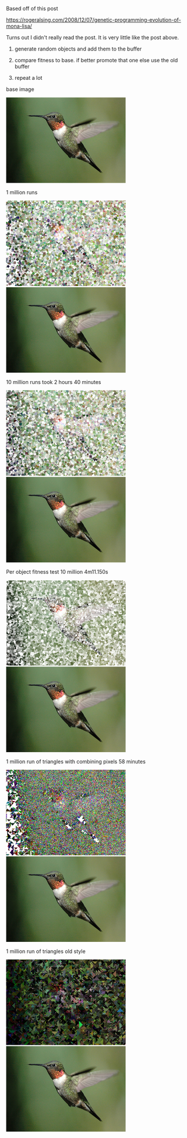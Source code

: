 Based off of this post

https://rogeralsing.com/2008/12/07/genetic-programming-evolution-of-mona-lisa/

Turns out I didn't really read the post. It is very little like the post
above.

1) generate random objects and add them to the buffer

2) compare fitness to base. if better promote that one else use the old
buffer

3) repeat a lot


base image


![alt text](https://raw.githubusercontent.com/sbeckeriv/make-me-an-image/master/base.png "base")

1 million runs


![alt text](https://raw.githubusercontent.com/sbeckeriv/make-me-an-image/master/1_mill.png "1 mill")![alt text](https://raw.githubusercontent.com/sbeckeriv/make-me-an-image/master/base.png "base")

10 million runs took 2 hours 40 minutes


![alt text](https://raw.githubusercontent.com/sbeckeriv/make-me-an-image/master/run_9999999.png "10 mill")![alt text](https://raw.githubusercontent.com/sbeckeriv/make-me-an-image/master/base.png "base")


Per object fitness test 10 million 4m11.150s


![alt text](https://raw.githubusercontent.com/sbeckeriv/make-me-an-image/master/bird_10_mill.png "10 mill")![alt text](https://raw.githubusercontent.com/sbeckeriv/make-me-an-image/master/base.png "base")


1 million run of triangles with combining pixels 58 minutes


![alt text](https://raw.githubusercontent.com/sbeckeriv/make-me-an-image/master/1_mill_tri.png "1 mill ")![alt text](https://raw.githubusercontent.com/sbeckeriv/make-me-an-image/master/base.png "base")

1 million run of triangles old style


![alt text](https://raw.githubusercontent.com/sbeckeriv/make-me-an-image/master/run_1000000_tri.png "1 mill ")![alt text](https://raw.githubusercontent.com/sbeckeriv/make-me-an-image/master/base.png "base")


